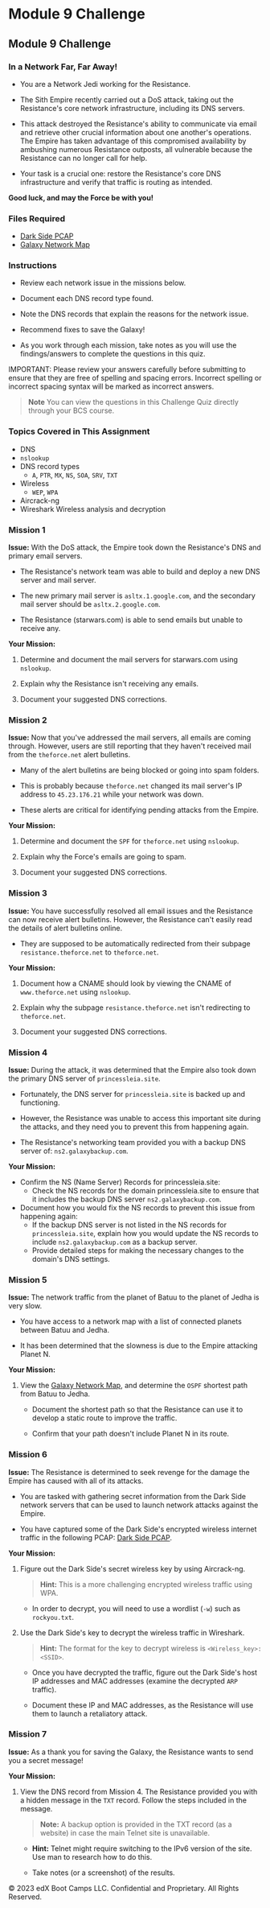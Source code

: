 # Module 9 Challenge

## Module 9 Challenge <assignment>

### In a Network Far, Far Away!

- You are a Network Jedi working for the Resistance.

- The Sith Empire recently carried out a DoS attack, taking out the Resistance's core network infrastructure, including its DNS servers.

- This attack destroyed the Resistance's ability to communicate via email and retrieve other crucial information about one another's operations. The Empire has taken advantage of this compromised availability by ambushing numerous Resistance outposts, all vulnerable because the Resistance can no longer call for help.
 
- Your task is a crucial one: restore the Resistance's core DNS infrastructure and verify that traffic is routing as intended.

**Good luck, and may the Force be with you!**

### Files Required 

-  [Dark Side PCAP](https://drive.google.com/file/d/1lleKbGhkSZA-9q2WsHuW6dxMM5KrrRyS/view?usp=sharing)
-  [Galaxy Network Map](https://drive.google.com/file/d/1pzkrxYfNPwBwfG-tZYi5wydGnyq8xVbt/view?usp=sharing)


### Instructions

- Review each network issue in the missions below.

- Document each DNS record type found.

- Note the DNS records that explain the reasons for the network issue.

- Recommend fixes to save the Galaxy!

- As you work through each mission, take notes as you will use the findings/answers to complete the questions in this quiz.

IMPORTANT: Please review your answers carefully before submitting to ensure that they are free of spelling and spacing errors. Incorrect spelling or incorrect spacing syntax will be marked as incorrect answers.

  > **Note** You can view the questions in this Challenge Quiz directly through your BCS course. 

### Topics Covered in This Assignment

- DNS
- `nslookup`
- DNS record types
  - `A`, `PTR`, `MX`, `NS`, `SOA`, `SRV`, `TXT`
- Wireless
  - `WEP`, `WPA`
- Aircrack-ng
- Wireshark Wireless analysis and decryption


### Mission 1  

**Issue:** With the DoS attack, the Empire took down the Resistance's DNS and primary email servers. 

- The Resistance's network team was able to build and deploy a new DNS server and mail server.

- The new primary mail server is `asltx.1.google.com`, and the secondary mail server should be `asltx.2.google.com`.

- The Resistance (starwars.com) is able to send emails but unable to receive any.

**Your Mission:**

1. Determine and document the mail servers for starwars.com using `nslookup`.

2. Explain why the Resistance isn't receiving any emails.

3. Document your suggested DNS corrections.

### Mission 2

**Issue:** Now that you've addressed the mail servers, all emails are coming through. However, users are still reporting that they haven't received mail from the `theforce.net` alert bulletins.

- Many of the alert bulletins are being blocked or going into spam folders.

- This is probably because `theforce.net` changed its mail server's IP address to `45.23.176.21` while your network was down.

- These alerts are critical for identifying pending attacks from the Empire.

**Your Mission:**

1. Determine and document the `SPF` for `theforce.net` using `nslookup`.

2. Explain why the Force's emails are going to spam.

3. Document your suggested DNS corrections.
  
### Mission 3

**Issue:** You have successfully resolved all email issues and the Resistance can now receive alert bulletins. However, the Resistance can't easily read the details of alert bulletins online. 
  
  - They are supposed to be automatically redirected from their subpage `resistance.theforce.net` to `theforce.net`.

**Your Mission:**
  
1. Document how a CNAME should look by viewing the CNAME of `www.theforce.net` using `nslookup`.
  
2. Explain why the subpage `resistance.theforce.net` isn't redirecting to `theforce.net`.
  
3. Document your suggested DNS corrections.
  
  
### Mission 4

**Issue:** During the attack, it was determined that the Empire also took down the primary DNS server of `princessleia.site`. 

- Fortunately, the DNS server for `princessleia.site` is backed up and functioning. 

- However, the Resistance was unable to access this important site during the attacks, and they need you to prevent this from happening again.

- The Resistance's networking team provided you with a backup DNS server of: `ns2.galaxybackup.com`.

**Your Mission:**

- Confirm the NS (Name Server) Records for princessleia.site:
    - Check the NS records for the domain princessleia.site to ensure that it includes the backup DNS server `ns2.galaxybackup.com`.
- Document how you would fix the NS records to prevent this issue from happening again:
    - If the backup DNS server is not listed in the NS records for `princessleia.site`, explain how you would update the NS records to include `ns2.galaxybackup.com` as a backup server.
    - Provide detailed steps for making the necessary changes to the domain's DNS settings.
    
  
### Mission 5

**Issue:** The network traffic from the planet of Batuu to the planet of Jedha is very slow.  

- You have access to a network map with a list of connected planets between Batuu and Jedha.

- It has been determined that the slowness is due to the Empire attacking Planet N.

**Your Mission:** 

1. View the [Galaxy Network Map](https://drive.google.com/file/d/1pzkrxYfNPwBwfG-tZYi5wydGnyq8xVbt/view?usp=sharing), and determine the `OSPF` shortest path from Batuu to Jedha.

     - Document the shortest path so that the Resistance can use it to develop a static route to improve the traffic.

     - Confirm that your path doesn't include Planet N in its route.
  
### Mission 6

**Issue:** The Resistance is determined to seek revenge for the damage the Empire has caused with all of its attacks. 

- You are tasked with gathering secret information from the Dark Side network servers that can be used to launch network attacks against the Empire.

- You have captured some of the Dark Side's encrypted wireless internet traffic in the following PCAP: [Dark Side PCAP](https://drive.google.com/file/d/1lleKbGhkSZA-9q2WsHuW6dxMM5KrrRyS/view?usp=sharing).

**Your Mission:**

1. Figure out the Dark Side's secret wireless key by using Aircrack-ng.

   > **Hint:** This is a more challenging encrypted wireless traffic using WPA.

   - In order to decrypt, you will need to use a wordlist (`-w`) such as `rockyou.txt`.

2. Use the Dark Side's key to decrypt the wireless traffic in Wireshark.

   > **Hint:** The format for the key to decrypt wireless is `<Wireless_key>:<SSID>`.

   - Once you have decrypted the traffic, figure out the Dark Side's host IP addresses and MAC addresses (examine the decrypted `ARP` traffic).

   - Document these IP and MAC addresses, as the Resistance will use them to launch a retaliatory attack.


### Mission 7 

**Issue:** As a thank you for saving the Galaxy, the Resistance wants to send you a secret message!

**Your Mission:**

1. View the DNS record from Mission 4. The Resistance provided you with a hidden message in the `TXT` record. Follow the steps included in the message.

     > **Note:** A backup option is provided in the TXT record (as a website) in case the main Telnet site is unavailable.
     - **Hint:** Telnet might require switching to the IPv6 version of the site. Use man to research how to do this.
  
     - Take notes (or a screenshot) of the results.
    
© 2023 edX Boot Camps LLC. Confidential and Proprietary. All Rights Reserved. 
